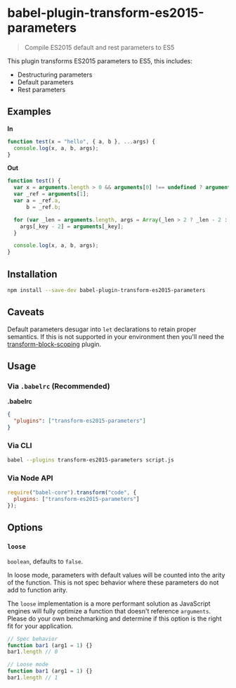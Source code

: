 # babel-plugin-transform-es2015-parameters

> Compile ES2015 default and rest parameters to ES5

This plugin transforms ES2015 parameters to ES5, this includes:

- Destructuring parameters
- Default parameters
- Rest parameters

## Examples

**In**

```javascript
function test(x = "hello", { a, b }, ...args) {
  console.log(x, a, b, args);
}
```

**Out**

```javascript
function test() {
  var x = arguments.length > 0 && arguments[0] !== undefined ? arguments[0] : "hello";
  var _ref = arguments[1];
  var a = _ref.a,
      b = _ref.b;

  for (var _len = arguments.length, args = Array(_len > 2 ? _len - 2 : 0), _key = 2; _key < _len; _key++) {
    args[_key - 2] = arguments[_key];
  }

  console.log(x, a, b, args);
}
```

## Installation

```sh
npm install --save-dev babel-plugin-transform-es2015-parameters
```

## Caveats

Default parameters desugar into `let` declarations to retain proper semantics. If this is
not supported in your environment then you'll need the
[transform-block-scoping](http://babeljs.io/docs/plugins/transform-es2015-block-scoping) plugin.

## Usage

### Via `.babelrc` (Recommended)

**.babelrc**

```json
{
  "plugins": ["transform-es2015-parameters"]
}
```

### Via CLI

```sh
babel --plugins transform-es2015-parameters script.js
```

### Via Node API

```javascript
require("babel-core").transform("code", {
  plugins: ["transform-es2015-parameters"]
});
```

## Options

### `loose`

`boolean`, defaults to `false`.

In loose mode, parameters with default values will be counted into the arity of the function. This is not spec behavior where these parameters do not add to function arity.

The `loose` implementation is a more performant solution as JavaScript engines will fully optimize a function that doesn't reference `arguments`. Please do your own benchmarking and determine if this option is the right fit for your application.

```javascript
// Spec behavior
function bar1 (arg1 = 1) {}
bar1.length // 0

// Loose mode
function bar1 (arg1 = 1) {}
bar1.length // 1
```
